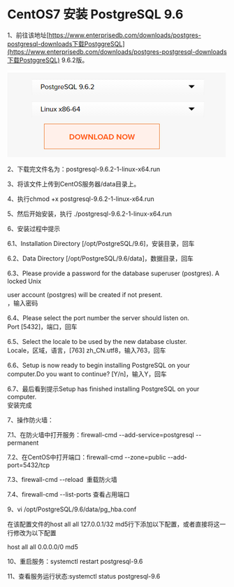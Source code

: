 # CentOS7 安装 PostgreSQL 9.6

1、前往该地址[https://www.enterprisedb.com/downloads/postgres-postgresql-downloads下载PostggreSQL](https://www.enterprisedb.com/downloads/postgres-postgresql-downloads下载PostggreSQL) 9.6.2版。

![](/assets/postgresql9.6下载界面.jpg)

2、下载完文件名为：postgresql-9.6.2-1-linux-x64.run

3、将该文件上传到CentOS服务器/data目录上。

4、执行chmod +x postgresql-9.6.2-1-linux-x64.run

5、然后开始安装，执行 ./postgresql-9.6.2-1-linux-x64.run

6、安装过程中提示

6.1、Installation Directory \[/opt/PostgreSQL/9.6\]，安装目录，回车

6.2、Data Directory \[/opt/PostgreSQL/9.6/data\]，数据目录，回车

6.3、Please provide a password for the database superuser \(postgres\). A locked Unix

user account \(postgres\) will be created if not present.  
，输入密码

6.4、Please select the port number the server should listen on.  
Port \[5432\]，端口，回车

6.5、Select the locale to be used by the new database cluster.  
Locale，区域，语言，\[763\] zh\_CN.utf8，输入763，回车

6.6、Setup is now ready to begin installing PostgreSQL on your computer.Do you want to continue? \[Y/n\]，输入Y，回车

6.7、最后看到提示Setup has finished installing PostgreSQL on your computer.  
安装完成

7、操作防火墙：

  7.1、在防火墙中打开服务：firewall-cmd --add-service=postgresql --permanent

  7.2、在CentOS中打开端口：firewall-cmd --zone=public --add-port=5432/tcp

  7.3、firewall-cmd --reload  重载防火墙

  7.4、firewall-cmd --list-ports 查看占用端口

9、vi /opt/PostgreSQL/9.6/data/pg\_hba.conf

在该配置文件的host all all 127.0.0.1/32 md5行下添加以下配置，或者直接将这一行修改为以下配置

host    all    all    0.0.0.0/0    md5

10、重启服务：systemctl restart postgresql-9.6

11、查看服务运行状态:systemctl status postgresql-9.6

